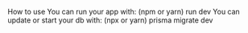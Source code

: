 How to use
You can run your app with: (npm or yarn) run dev
You can update or start your db with: (npx or yarn) prisma migrate dev